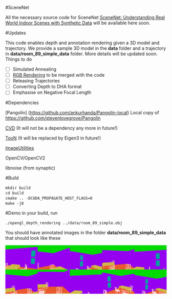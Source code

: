 #SceneNet

All the necessary source code for SceneNet  [SceneNet: Understanding Real World Indoor Scenes with Synthetic Data](http://arxiv.org/abs/1511.07041) will be available here soon.

#Updates

This code enables depth and annotation rendering given a 3D model and trajectory. We provide a sample 3D model in the **data** folder and a trajectory in **data/room_89_simple_data** folder. More details will be updated soon. Things to do 

- [ ] Simulated Annealing
- [ ] [RGB Rendering](https://github.com/ankurhanda/SceneGraphRendering) to be merged with the code
- [ ] Releasing Trajectories
- [ ] Converting Depth to DHA format
- [ ] Emphasise on Negative Focal Length

#Dependencies

[Pangolin] (https://github.com/ankurhanda/Pangolin-local) Local copy of https://github.com/stevenlovegrove/Pangolin 

[CVD](https://github.com/ankurhanda/libcvd) (It will not be a dependency any more in future!)

[TooN](https://github.com/ankurhanda/TooN) (It will be replaced by Eigen3 in future!)

[ImageUtilities](https://github.com/ankurhanda/imageutilities)

OpenCV/OpenCV2

libnoise (from synaptic)

#Build

```
mkdir build
cd build
cmake .. -DCUDA_PROPAGATE_HOST_FLAGS=0
make -j8
```

#Demo
in your build, run

```
./opengl_depth_rendering ../data/room_89_simple.obj
```
You should have annotated images in the folder **data/room_89_simple_data** that should look like these

![Montage-0](Resources/out.png)
